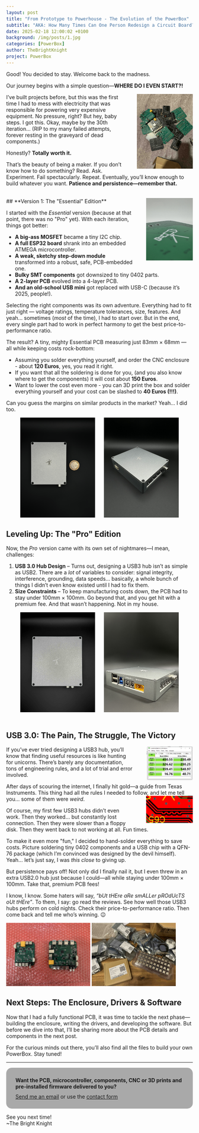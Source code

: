 ```yaml
---
layout: post
title: "From Prototype to Powerhouse - The Evolution of the PowerBox"
subtitle: "AKA: How Many Times Can One Person Redesign a Circuit Board?"
date: 2025-02-18 12:00:02 +0100
background: /img/posts/1.jpg
categories: [PowerBox]
author: TheBrightKnight
project: PowerBox
---
```


<link rel="stylesheet"
        href="https://cdnjs.cloudflare.com/ajax/libs/highlight.js/10.0.3/styles/default.min.css">
<script src="https://cdnjs.cloudflare.com/ajax/libs/highlight.js/10.0.3/highlight.min.js"></script>
<script>hljs.initHighlightingOnLoad();</script>

Good! You decided to stay. Welcome back to the madness.

Our journey begins with a simple question—**WHERE DO I EVEN START?!**

<img src="/img/powerbox_post2/6.jpeg" style="float: right; max-width: 30%; height: auto; margin-left: 35px;">
I’ve built projects before, but this was the first time I had to mess with electricity that was responsible for powering very expensive equipment. No pressure, right? But hey, baby steps. I got this. Okay, maybe by the 30th iteration… (RIP to my many failed attempts, forever resting in the graveyard of dead components.)

Honestly? **Totally worth it.**

That’s the beauty of being a maker. If you don’t know how to do something? Read. Ask. Experiment. Fail spectacularly. Repeat. Eventually, you’ll know enough to build whatever you want. **Patience and persistence—remember that.**

<br>
## **Version 1: The "Essential" Edition**

<img src="/img/powerbox_post2/7.JPG" style="float: right; max-width: 25%; height: auto; margin-left: 35px;">

I started with the _Essential_ version (because at that point, there was no "Pro" yet). With each iteration, things got better:

- **A big-ass MOSFET** became a tiny I2C chip.
- **A full ESP32 board** shrank into an embedded ATMEGA microcontroller.
- **A weak, sketchy step-down module** transformed into a robust, safe, PCB-embedded one.
- **Bulky SMT components** got downsized to tiny 0402 parts.
- **A 2-layer PCB** evolved into a 4-layer PCB.
- **And an old-school USB mini** got replaced with USB-C (because it’s 2025, people!).

Selecting the right components was its own adventure. Everything had to fit just right — voltage ratings, temperature tolerances, size, features. And yeah… sometimes (_most_ of the time), I had to start over. But in the end, every single part had to work in perfect harmony to get the best price-to-performance ratio.

The result? A tiny, mighty Essential PCB measuring just 83mm × 68mm — all while keeping costs rock-bottom:

- Assuming you solder everything yourself, and order the CNC enclosure - about **120 Euros**, yes, you read it right.
- If you want that all the soldering is done for you, (and you also know where to get the components) it will cost about **150 Euros**.
- Want to lower the cost even more - you can 3D print the box and solder everything yourself and your cost can be slashed to **40 Euros (!!!)**.

Can you guess the margins on similar products in the market? Yeah… I did too.

<div style="text-align:center;">
<img src="/img/powerbox_post2/1.jpg"  style="max-width:40%; height:auto; margin-right: 20px">
<img src="/img/powerbox_post2/2.jpg"  style="max-width:40%; height:auto;">
</div>

## **Leveling Up: The "Pro" Edition**

Now, the _Pro_ version came with its own set of nightmares—I mean, challenges:

1. **USB 3.0 Hub Design** – Turns out, designing a USB3 hub isn’t as simple as USB2. There are a _lot_ of variables to consider: signal integrity, interference, grounding, data speeds… basically, a whole bunch of things I didn’t even know existed until I had to fix them.
2. **Size Constraints** – To keep manufacturing costs down, the PCB had to stay under 100mm × 100mm. Go beyond that, and you get hit with a premium fee. And that wasn’t happening. Not in my house.

<div style="text-align:center;">
<img src="/img/powerbox_post2/3.jpeg"  style="max-width:40%; height:auto; margin-right: 20px">
<img src="/img/powerbox_post2/4.jpg"  style="max-width:40%; height:auto;">
</div>
<br>

## **USB 3.0: The Pain, The Struggle, The Victory**

<img src="/img/powerbox_post2/9.JPG" style="float: right; max-width: 25%; height: auto; margin-left: 35px;">

If you’ve ever tried designing a USB3 hub, you’ll know that finding useful resources is like hunting for unicorns. There’s barely any documentation, tons of engineering rules, and a lot of trial and error involved.

After days of scouring the internet, I finally hit gold—a guide from Texas Instruments. This thing had all the rules I needed to follow, and let me tell you… some of them were _weird_.
<img src="/img/powerbox_post2/10.JPG" style="float: right; max-width: 25%; height: auto; margin-left: 35px;">

Of course, my first few USB3 hubs didn’t even work. Then they worked… but constantly lost connection. Then they were slower than a floppy disk. Then they went back to not working at all. Fun times.

To make it even more "fun," I decided to hand-solder everything to save costs. Picture soldering tiny 0402 components and a USB chip with a QFN-76 package (which I’m convinced was designed by the devil himself). Yeah… let’s just say, I was _this close_ to giving up.

But persistence pays off! Not only did I finally nail it, but I even threw in an extra USB2.0 hub just because I could—all while staying under 100mm × 100mm. Take that, premium PCB fees!

I know, I know. Some haters will say, _“bUt tHEre aRe smALLer pROdUcTS oUt tHEre”_. To them, I say: go read the reviews. See how well those USB3 hubs perform on cold nights. Check their price-to-performance ratio. Then come back and tell me who’s winning. 😉

<img src="/img/powerbox_post2/5.jpeg"  style="max-width:45%; height:auto;">
<img src="/img/powerbox_post2/8.jpeg"  style="max-width:45%; height:auto;">

## **Next Steps: The Enclosure, Drivers & Software**

Now that I had a fully functional PCB, it was time to tackle the next phase—building the enclosure, writing the drivers, and developing the software. But before we dive into that, I’ll be sharing more about the PCB details and components in the next post.

For the curious minds out there, you’ll also find all the files to build your own PowerBox. Stay tuned!

---

<div style="background: darkgray;padding: 25px; padding-bottom: 10px; border-radius: 15px;">
<font style="font-weight: bold">Want the PCB, microcontroller, components, CNC or 3D prints and pre-installed firmware delivered to you?</font> 
<p style="margin-top: 10px"><a href="mailto:TheBrightKnight@duck.com"><u>Send me an email</u></a> or use the <a href="/contact"><u>contact form</u></a></p>
</div>

See you next time!  
~The Bright Knight
